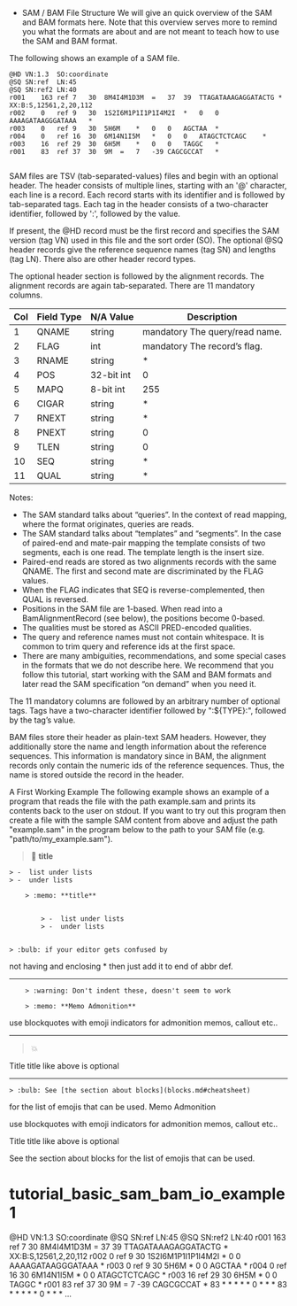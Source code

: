 * SAM / BAM File Structure
We will give an quick overview of the SAM and BAM formats here. Note that this overview serves more to remind you what the formats are about and are not meant to teach how to use the SAM and BAM format.

The following shows an example of a SAM file.
```
@HD VN:1.3  SO:coordinate
@SQ SN:ref  LN:45
@SQ SN:ref2 LN:40
r001    163 ref 7   30  8M4I4M1D3M  =   37  39  TTAGATAAAGAGGATACTG *   XX:B:S,12561,2,20,112
r002    0   ref 9   30  1S2I6M1P1I1P1I4M2I  *   0   0   AAAAGATAAGGGATAAA   *
r003    0   ref 9   30  5H6M    *   0   0   AGCTAA  *
r004    0   ref 16  30  6M14N1I5M   *   0   0   ATAGCTCTCAGC    *
r003    16  ref 29  30  6H5M    *   0   0   TAGGC   *
r001    83  ref 37  30  9M  =   7   -39 CAGCGCCAT   *
  
```
  SAM files are TSV (tab-separated-values) files and begin with an optional header. The header consists of multiple lines, starting with an '@' character, each line is a record. Each record starts with its identifier and is followed by tab-separated tags. Each tag in the header consists of a two-character identifier, followed by ':', followed by the value.

If present, the @HD record must be the first record and specifies the SAM version (tag VN) used in this file and the sort order (SO). The optional @SQ header records give the reference sequence names (tag SN) and lengths (tag LN). There also are other header record types.

The optional header section is followed by the alignment records. The alignment records are again tab-separated. There are 11 mandatory columns.


|Col|	Field	Type|	N/A Value	|Description|
| ----------- |---------------|------------------------|--------------------------|
|1	|QNAME|	string|	mandatory	The query/read name.|
|2	|FLAG	|int|	mandatory	The record’s flag.|
|3	|RNAME|	string|	*	|The reference name.|
|4	|POS	|32-bit int|	0	|1-based position on the reference.|
|5	|MAPQ	|8-bit int|	255	|The mapping quality.|
|6	|CIGAR	|string	|*	|The CIGAR string of the alignment.|
|7|	RNEXT|	string|	*	|The reference of the next mate/segment.|
 |8	|PNEXT|	string|	0	|The position of the next mate/seqgment.|
|9|	TLEN|	string|	0	|The observed length of the template.|
|10	|SEQ|	string|	*|	The query/read sequence.|
|11|	QUAL|	string|	*	|The ASCII PHRED-encoded base qualities.|



Notes:
  
*  The SAM standard talks about “queries”. In the context of read mapping, where the format originates, queries are reads.
* The SAM standard talks about “templates” and “segments”. In the case of paired-end and mate-pair mapping the template consists of two segments, each is one read. The template length is the insert size.
* Paired-end reads are stored as two alignments records with the same QNAME. The first and second mate are discriminated by the FLAG values.
* When the FLAG indicates that SEQ is reverse-complemented, then QUAL is reversed.
* Positions in the SAM file are 1-based. When read into a BamAlignmentRecord (see below), the positions become 0-based.
* The qualities must be stored as ASCII PRED-encoded qualities.
* The query and reference names must not contain whitespace. It is common to trim query and reference ids at the first space.
* There are many ambiguities, recommendations, and some special cases in the formats that we do not describe here. We recommend that you follow this tutorial, start working with the SAM and BAM formats and later read the SAM specification “on demand” when you need it.

The 11 mandatory columns are followed by an arbitrary number of optional tags. Tags have a two-character identifier followed by ":${TYPE}:", followed by the tag’s value.

BAM files store their header as plain-text SAM headers. However, they additionally store the name and length information about the reference sequences. This information is mandatory since in BAM, the alignment records only contain the numeric ids of the reference sequences. Thus, the name is stored outside the record in the header.

A First Working Example
The following example shows an example of a program that reads the file with the path example.sam and prints its contents back to the user on stdout. If you want to try out this program then create a file with the sample SAM content from above and adjust the path "example.sam" in the program below to the path to your SAM file (e.g. "path/to/my_example.sam").


> :memo: **title**

    
    > -  list under lists
    > -  under lists

        > :memo: **title**
    
    
            > -  list under lists
            > -  under lists


    > :bulb: if your editor gets confused by
not having and enclosing * then
just add it to end of abbr def.

---

        > :warning: Don't indent these, doesn't seem to work

        > :memo: **Memo Admonition**
        
use blockquotes
with emoji indicators for
admonition memos, callout etc..

---

> :boom:
> 
Title title like above is optional

---

    > :bulb: See [the section about blocks](blocks.md#cheatsheet)
    
for the list of emojis that can be used.
Memo Admonition

use blockquotes with emoji indicators for admonition memos, callout etc..

Title title like above is optional

See the section about blocks for the list of emojis that can be used.






  # tutorial_basic_sam_bam_io_example1
  @HD     VN:1.3  SO:coordinate
@SQ     SN:ref  LN:45
@SQ     SN:ref2 LN:40
r001    163     ref     7       30      8M4I4M1D3M      =       37      39      TTAGATAAAGAGGATACTG     *       XX:B:S,12561,2,20,112
r002    0       ref     9       30      1S2I6M1P1I1P1I4M2I      *       0       0       AAAAGATAAGGGATAAA       *
  r003    0       ref     9       30      5H6M    *       0       0       AGCTAA  *
  r004    0       ref     16      30      6M14N1I5M       *       0       0       ATAGCTCTCAGC    *
  r003    16      ref     29      30      6H5M    *       0       0       TAGGC   *
  r001    83      ref     37      30      9M      =       7       -39     CAGCGCCAT       *
  83      *       *       *       *       *       0       *       *       *
  83      *       *       *       *       *       0       *       *       *
  ...
